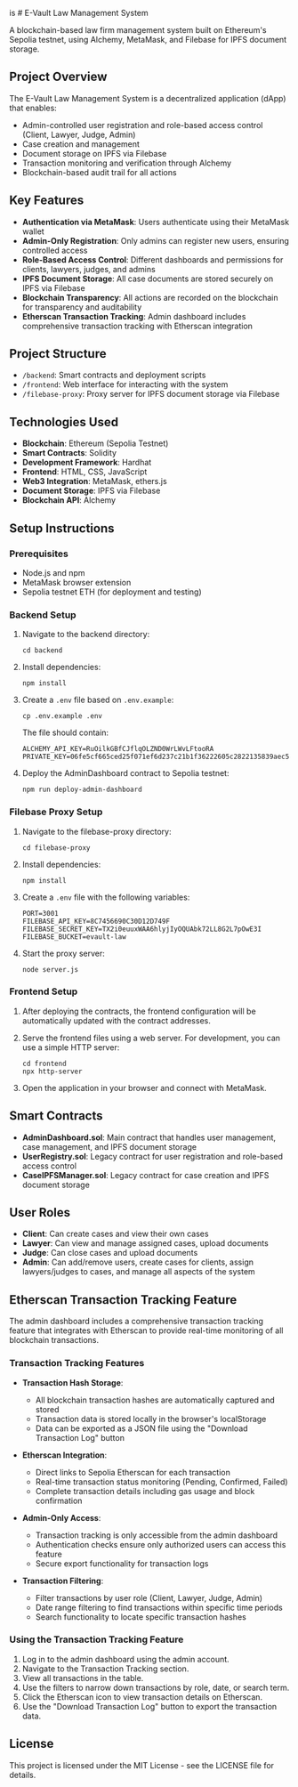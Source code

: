 is # E-Vault Law Management System

A blockchain-based law firm management system built on Ethereum's Sepolia testnet, using Alchemy, MetaMask, and Filebase for IPFS document storage.

## Project Overview

The E-Vault Law Management System is a decentralized application (dApp) that enables:

- Admin-controlled user registration and role-based access control (Client, Lawyer, Judge, Admin)
- Case creation and management
- Document storage on IPFS via Filebase
- Transaction monitoring and verification through Alchemy
- Blockchain-based audit trail for all actions

## Key Features

- **Authentication via MetaMask**: Users authenticate using their MetaMask wallet
- **Admin-Only Registration**: Only admins can register new users, ensuring controlled access
- **Role-Based Access Control**: Different dashboards and permissions for clients, lawyers, judges, and admins
- **IPFS Document Storage**: All case documents are stored securely on IPFS via Filebase
- **Blockchain Transparency**: All actions are recorded on the blockchain for transparency and auditability
- **Etherscan Transaction Tracking**: Admin dashboard includes comprehensive transaction tracking with Etherscan integration

## Project Structure

- `/backend`: Smart contracts and deployment scripts
- `/frontend`: Web interface for interacting with the system
- `/filebase-proxy`: Proxy server for IPFS document storage via Filebase

## Technologies Used

- **Blockchain**: Ethereum (Sepolia Testnet)
- **Smart Contracts**: Solidity
- **Development Framework**: Hardhat
- **Frontend**: HTML, CSS, JavaScript
- **Web3 Integration**: MetaMask, ethers.js
- **Document Storage**: IPFS via Filebase
- **Blockchain API**: Alchemy

## Setup Instructions

### Prerequisites

- Node.js and npm
- MetaMask browser extension
- Sepolia testnet ETH (for deployment and testing)

### Backend Setup

1. Navigate to the backend directory:
   ```
   cd backend
   ```

2. Install dependencies:
   ```
   npm install
   ```

3. Create a `.env` file based on `.env.example`:
   ```
   cp .env.example .env
   ```
   
   The file should contain:
   ```
   ALCHEMY_API_KEY=RuOilkGBfCJflqOLZND0WrLWvLFtooRA
   PRIVATE_KEY=06fe5cf665ced25f071ef6d237c21b1f36222605c2822135839aec503006b4f0
   ```

4. Deploy the AdminDashboard contract to Sepolia testnet:
   ```
   npm run deploy-admin-dashboard
   ```

### Filebase Proxy Setup

1. Navigate to the filebase-proxy directory:
   ```
   cd filebase-proxy
   ```

2. Install dependencies:
   ```
   npm install
   ```

3. Create a `.env` file with the following variables:
   ```
   PORT=3001
   FILEBASE_API_KEY=8C7456690C30D12D749F
   FILEBASE_SECRET_KEY=TX2i0euuxWAA6hlyjIyOQUAbk72LL8G2L7pOwE3I
   FILEBASE_BUCKET=evault-law
   ```

4. Start the proxy server:
   ```
   node server.js
   ```

### Frontend Setup

1. After deploying the contracts, the frontend configuration will be automatically updated with the contract addresses.

2. Serve the frontend files using a web server. For development, you can use a simple HTTP server:
   ```
   cd frontend
   npx http-server
   ```

3. Open the application in your browser and connect with MetaMask.

## Smart Contracts

- **AdminDashboard.sol**: Main contract that handles user management, case management, and IPFS document storage
- **UserRegistry.sol**: Legacy contract for user registration and role-based access control
- **CaseIPFSManager.sol**: Legacy contract for case creation and IPFS document storage

## User Roles

- **Client**: Can create cases and view their own cases
- **Lawyer**: Can view and manage assigned cases, upload documents
- **Judge**: Can close cases and upload documents
- **Admin**: Can add/remove users, create cases for clients, assign lawyers/judges to cases, and manage all aspects of the system

## Etherscan Transaction Tracking Feature

The admin dashboard includes a comprehensive transaction tracking feature that integrates with Etherscan to provide real-time monitoring of all blockchain transactions.

### Transaction Tracking Features

- **Transaction Hash Storage**:
  - All blockchain transaction hashes are automatically captured and stored
  - Transaction data is stored locally in the browser's localStorage
  - Data can be exported as a JSON file using the "Download Transaction Log" button

- **Etherscan Integration**:
  - Direct links to Sepolia Etherscan for each transaction
  - Real-time transaction status monitoring (Pending, Confirmed, Failed)
  - Complete transaction details including gas usage and block confirmation

- **Admin-Only Access**:
  - Transaction tracking is only accessible from the admin dashboard
  - Authentication checks ensure only authorized users can access this feature
  - Secure export functionality for transaction logs

- **Transaction Filtering**:
  - Filter transactions by user role (Client, Lawyer, Judge, Admin)
  - Date range filtering to find transactions within specific time periods
  - Search functionality to locate specific transaction hashes

### Using the Transaction Tracking Feature

1. Log in to the admin dashboard using the admin account.
2. Navigate to the Transaction Tracking section.
3. View all transactions in the table.
4. Use the filters to narrow down transactions by role, date, or search term.
5. Click the Etherscan icon to view transaction details on Etherscan.
6. Use the "Download Transaction Log" button to export the transaction data.

## License

This project is licensed under the MIT License - see the LICENSE file for details.